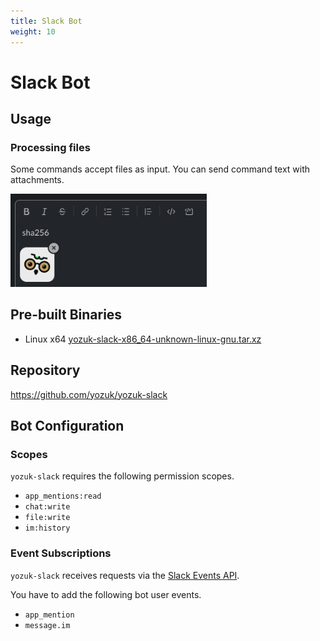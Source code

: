 ```yaml
---
title: Slack Bot
weight: 10
---
```


# Slack Bot

## Usage

### Processing files

Some commands accept files as input. You can send command text with attachments.

<img alt="File upload dialog" src="/images/yozuk-slack-file.png" width="314" />

## Pre-built Binaries

- Linux x64 [yozuk-slack-x86_64-unknown-linux-gnu.tar.xz](https://github.com/yozuk/yozuk/releases/latest/download/yozuk-slack-x86_64-unknown-linux-gnu.tar.xz)

## Repository

https://github.com/yozuk/yozuk-slack

## Bot Configuration

### Scopes

`yozuk-slack` requires the following permission scopes.

- `app_mentions:read`
- `chat:write`
- `file:write`
- `im:history`

### Event Subscriptions

`yozuk-slack` receives requests via the [Slack Events API](https://api.slack.com/apis/connections/events-api).

You have to add the following bot user events.

- `app_mention`
- `message.im`